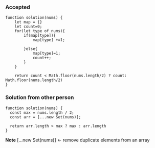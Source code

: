 ### Accepted
```
function solution(nums) {
    let map = {}
    let count=0;
    for(let type of nums){
        if(map[type]){
            map[type] +=1;

        }else{
            map[type]=1;
            count++;
        }
    }

    return count < Math.floor(nums.length/2) ? count: Math.floor(nums.length/2)
}
```

### Solution from other person
```
function solution(nums) {
  const max = nums.length / 2;
  const arr = [...new Set(nums)];

  return arr.length > max ? max : arr.length
}
```

**Note**
[...new Set(nums)] <- remove duplicate elements from an array